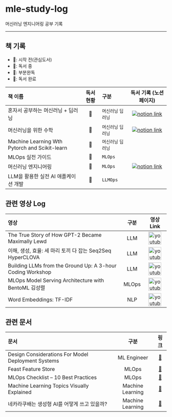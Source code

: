 # mle-study-log
머신러닝 엔지니어링 공부 기록

---

## 책 기록

- 🪹: 시작 전(관심도서)
- 🪺: 독서 중
- 🐣: 부분완독
- 🦉: 독서 완료

| 책 이름 | 독서 현황   | 구분 | 독서 기록 (노션 페이지) |
| :-- | :--: | :-- | :--: |
| 혼자서 공부하는 머신러닝 + 딥러닝 | 🐣 | `머신러닝` `딥러닝` |[![notion link](https://cdn.iconscout.com/icon/free/png-512/free-notion-logo-icon-download-in-svg-png-gif-file-formats--social-media-pack-logos-icons-1911999.png?f=webp&w=30)](https://temporal-willow-a60.notion.site/56b8620c939d4d59baab4967bbe20df4?pvs=4) |
| 머신러닝을 위한 수학 | 🐣 | `머신러닝` `딥러닝` |  [![notion link](https://cdn.iconscout.com/icon/free/png-512/free-notion-logo-icon-download-in-svg-png-gif-file-formats--social-media-pack-logos-icons-1911999.png?f=webp&w=30)](https://temporal-willow-a60.notion.site/491d0c0794fb404796843f0e2f9b9b2e?pvs=4) |
| Machine Learning Wth Pytorch and Scikit-learn | 🪹 | `머신러닝` `딥러닝` |  |
| MLOps 실전 가이드 | 🪹 | `MLOps` | |
| 머신러닝 엔지니어링 | 🪺 | `MLOps` |  [![notion link](https://cdn.iconscout.com/icon/free/png-512/free-notion-logo-icon-download-in-svg-png-gif-file-formats--social-media-pack-logos-icons-1911999.png?f=webp&w=30)](https://temporal-willow-a60.notion.site/0b10895487004a4d8e93512d8b8787fd?pvs=4) |
| LLM을 활용한 실전 AI 애플케이션 개발 | 🪺 | `LLMOps` |  |

## 관련 영상 Log

| 영상 | 구분 | 영상 Link |
| :-- | :--: | :--: |
|The True Story of How GPT-2 Became Maximally Lewd| LLM |<a href="https://youtu.be/qV_rOlHjvvs?si=D0IRBm0BnePHCMur"><img src="https://static.vecteezy.com/system/resources/thumbnails/018/930/572/small/youtube-logo-youtube-icon-transparent-free-png.png" alt="youtube_logo" width="40"/></a>|
|이해, 생성, 효율: 세 마리 토끼 다 잡는 Seq2Seq HyperCLOVA| LLM |<a href="https://youtu.be/upL76wu1EVQ?si=ihheXsXoNbxIL3rN"><img src="https://static.vecteezy.com/system/resources/thumbnails/018/930/572/small/youtube-logo-youtube-icon-transparent-free-png.png" alt="youtube_logo" width="40"/></a>|
|Building LLMs from the Ground Up: A 3-hour Coding Workshop| LLM |<a href="https://magazine.sebastianraschka.com/p/building-llms-from-the-ground-up"><img src="https://static.vecteezy.com/system/resources/thumbnails/018/930/572/small/youtube-logo-youtube-icon-transparent-free-png.png" alt="youtube_logo" width="40"/></a>|
|MLOps Model Serving Architecture with BentoML 김성렬| MLOps |<a href="https://youtu.be/2AjVDjR0jLM?si=0EJKen_gwNGN3Mkb"><img src="https://static.vecteezy.com/system/resources/thumbnails/018/930/572/small/youtube-logo-youtube-icon-transparent-free-png.png" alt="youtube_logo" width="40"/></a>|
| Word Embeddings: TF-IDF | NLP |<a href="https://youtu.be/x1u5TotQ0G0?si=7kKHbhEFow7Ves5w"><img src="https://static.vecteezy.com/system/resources/thumbnails/018/930/572/small/youtube-logo-youtube-icon-transparent-free-png.png" alt="youtube_logo" width="40"/></a>|

## 관련 문서
| 문서 | 구분 | 링크 |
| :-- | :--: | :--: |
| Design Considerations For Model Deployment Systems | ML Engineer | [📄](https://www.bentoml.com/blog/ml-requirements) |
| Feast Feature Store  | MLOps | [📄](https://medium.com/@ongxuanhong/mlops-03-feast-feature-store-an-in-depth-overview-experimentation-and-application-in-tabular-b9d1c5376483) |
| MLOps Checklist – 10 Best Practices  | MLOps | [📄](https://neptune.ai/blog/mlops-best-practices) |
| Machine Learning Topics Visually Explained  | Machine Learning | [📄](https://mlu-explain.github.io) |
| 네카라쿠배는 생성형 AI를 어떻게 쓰고 있을까? | Machine Learning | [📄](https://app.dalpha.so/blog/ai-usecase-tech/?utm_source=kakao&utm_medium=founders&utm_campaign=insight) |


